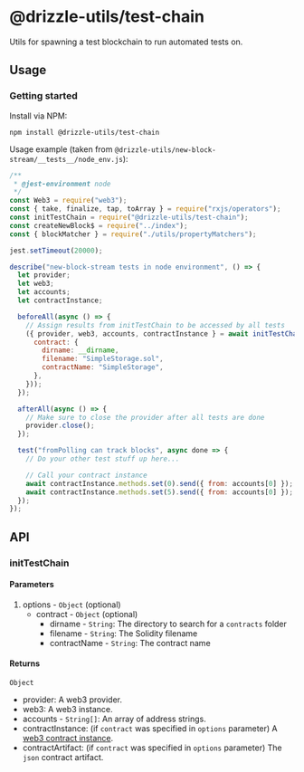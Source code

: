 # @drizzle-utils/test-chain

Utils for spawning a test blockchain to run automated tests on.

## Usage

### Getting started

Install via NPM:

```
npm install @drizzle-utils/test-chain
```

Usage example (taken from `@drizzle-utils/new-block-stream/__tests__/node_env.js`):

```js
/**
 * @jest-environment node
 */
const Web3 = require("web3");
const { take, finalize, tap, toArray } = require("rxjs/operators");
const initTestChain = require("@drizzle-utils/test-chain");
const createNewBlock$ = require("../index");
const { blockMatcher } = require("./utils/propertyMatchers");

jest.setTimeout(20000);

describe("new-block-stream tests in node environment", () => {
  let provider;
  let web3;
  let accounts;
  let contractInstance;

  beforeAll(async () => {
    // Assign results from initTestChain to be accessed by all tests
    ({ provider, web3, accounts, contractInstance } = await initTestChain({
      contract: {
        dirname: __dirname,
        filename: "SimpleStorage.sol",
        contractName: "SimpleStorage",
      },
    }));
  });

  afterAll(async () => {
    // Make sure to close the provider after all tests are done
    provider.close();
  });

  test("fromPolling can track blocks", async done => {
    // Do your other test stuff up here...

    // Call your contract instance
    await contractInstance.methods.set(0).send({ from: accounts[0] });
    await contractInstance.methods.set(5).send({ from: accounts[0] });
  });
});
```

## API

### initTestChain

#### Parameters

1. options - `Object` (optional)
    - contract - `Object` (optional)
      - dirname - `String`: The directory to search for a `contracts` folder
      - filename - `String`: The Solidity filename
      - contractName - `String`: The contract name


#### Returns

`Object`
  - provider: A web3 provider.
  - web3: A web3 instance.
  - accounts - `String[]`: An array of address strings.
  - contractInstance: (if `contract` was specified in `options` parameter) A [web3 contract instance](https://web3js.readthedocs.io/en/1.0/web3-eth-contract.html).
  - contractArtifact: (if `contract` was specified in `options` parameter) The `json` contract artifact.